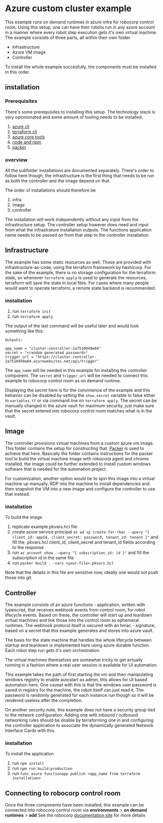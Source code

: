 # Azure custom cluster example

This example runs on demand runtimes in azure infra for robocorp control room. Using this setup, one can have their robots run in any azure account in a manner where every robot step execution gets it's own virtual machine.
The example consists of three parts, all within their own folder.

- Infrastructure
- Azure VM image
- Controller

To install the whole example succesfully, the components must be installed in this order.

## installation

### Prerequisites

There's some prerequisites to installing this setup. The technology stack is very opinnionated and some amount of tooling needs to be installed.

1. [azure cli](https://docs.microsoft.com/en-us/cli/azure/)
2. [terraform cli](https://learn.hashicorp.com/tutorials/terraform/install-cli)
3. [azure core tools](https://docs.microsoft.com/en-us/azure/azure-functions/functions-run-local)
4. [node and npm](https://nodejs.org/en/download/)
5. [packer](https://learn.hashicorp.com/tutorials/packer/get-started-install-cli)

### overview

All the subfolder installations are documented separately. There's order to follow here though, the infrastructure is the first thing that needs to be run as both the controller and the image depend on that.

The order of installations should therefore be

1. infra
2. image
3. controller

The installation will work independently without any input from the infrastructure setup. The controller setup however does need and input from what the infrastrature installation outputs. The functions application name needs to be passed on from that step to the controller installation.

## Infrastructure

The example has some static resources as well. Those are provided with infrastructure-as-code, using the terraform framework by hashicorp. For the sake of the example, there is no storage configuration for the terraform state, so whenever
`terraform apply` is used to generate the resources, terraform will save the state in local files. For cases where many people would want to operate terraform, a remote state backend is recommended.

### installation

1. run `terraform init`
2. run `terraform apply`

The output of the last command will be useful later and would look something like this:

```
Outputs:

app_name = "cluster-controller-2a7510949e04"
secret = "<random generated password>"
trigger_url = "https://cluster-controller-2a7510949e04.azurewebsites.net/api/trigger"
```

The `app_name` will be needed in this example for installing the controller component.
The `secret` and `trigger_url` will be needed to connect this example to robocorp control room as on demand runtime.

Displaying the secret here is for the convinience of the example and this behavior can be disabled by setting the `show_secret` variable to false either in `variables.tf` or via command line on `terraform apply`.
The secret can be manually changed in the azure vault for maximum security, just make sure that the secret entered into robocorp control room matches what is in the vault.

## Image

The controller provisions virtual machines from a custom azure vm image. This folder contains the setup for constructing that. [Packer](https://www.packer.io/) is used to achieve that here. Basically the folder contains instructions for the packer tool to build the virtual machine image with robocorp agent and chrome installed, the image could be further extended to install custom windows software that is needed for the automation project.

For customization, another option would be to spin this image into a virtual machine up manually, RDP into the machine to install dependencies and then snapshot the VM into a new image and configure the controller to use that instead.

### installation

To build the image

1. replicate example.pkvars.hcl file
2. create azure service principal
   `az ad sp create-for-rbac --query "{ client_id: appId, client_secret: password, tenant_id: tenant }"`
   and fill the <your-file>.pkvars.hcl client_id, client_secret and tenant_id fields according to the response
3. run `az account show --query "{ subscription_id: id }"` and fill the subscription id in the same file
4. run `packer build . -vars <your-file>.pkvars.hcl`

Note that the details in this file are sensitive now, ideally one would not push those into git.

## Controller

The example consists of an azure functions - application, written with typescript, that receives webhook events from control room, for robot lifecycle events. Based on these, the controller will start up and teardown virtual machines and link those into the control room as ephemeral runtimes. The webhook protocol itself is secured with an hmac - signature, based on a secret that this example generates and stores into azure vault.

The basis for the state machine that handles the whole lifecycle between startup and teardown is implemented here using azure durable function. Each robot step run gets it's own orchestration.

The virtual machines themselves are somewhat tricky to get actually running in a fashion where a real user session is available for UI automation.

This example takes the path of first starting the vm and then manipulating windows registry to enable autostart as admin, this allows for UI based automation here. One caveat with this is that the windows user password is saved in registry for the machine, the robot itself can just read it.
The password is randomly generated for each instance run though so it will be rendered useless after the completion.

On another security note, this example does not have a security group tied to the network configuration. Adding one with inbound / outbound networking rules should be doable by terraforming one in and configuring the controller application to associate the dynamically generated Network Interface Cards with this.

### installation

To install the application

1. run `npm install`
2. run `npm run build:production`
3. run `func azure functionapp publish <app_name from terraform installation>`

## Connecting to robocorp control room

Once the three components have been installed, this example can be connected into robocorp control room via **environments** > **on demand runtimes** > **add**
See the robocorp [documentation site](https://docs.robocorp.com) for more details
